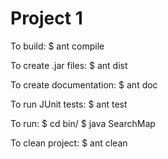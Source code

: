 # Project 1

To build:
    $ ant compile

To create .jar files:
    $ ant dist

To create documentation:
    $ ant doc

To run JUnit tests:
    $ ant test

To run:
    $ cd bin/
    $ java SearchMap <inputfile> <outputfile>

To clean project:
    $ ant clean